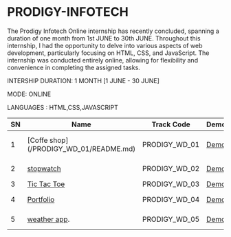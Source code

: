 # PRODIGY-INFOTECH
The Prodigy Infotech Online internship has recently concluded, spanning a duration of one month from 1st JUNE to 30th JUNE. Throughout this internship, I had the opportunity to delve into various aspects of web development, particularly focusing on HTML, CSS, and JavaScript. The internship was conducted entirely online, allowing for flexibility and convenience in completing the assigned tasks.

INTERSHIP DURATION: 1 MONTH [1 JUNE - 30 JUNE]

MODE: ONLINE

LANGUAGES : HTML,CSS,JAVASCRIPT

| SN  | Name                                    | Track Code    | Demo                                                                               | Description                            |
| --- | --------------------------------------- | ------------- | -------------------------------------------------------------------------------    | -------------------------------------- |
| 1   | [Coffe shop] (/PRODIGY_WD_01/README.md)  | PRODIGY_WD_01 | [Demo](https://priyasrinivasan.neocities.org/COFFE%20SHOP/)                        | Responsive Landing page                |
| 2   | [stopwatch ](/PRODIGY_WD_02/README.md)  | PRODIGY_WD_02 | [Demo](https://priyasrinivasan.neocities.org/STOPWATCH/PRODIGY_WD_02/)             | stopwatch timer                        |
| 3   | [Tic Tac Toe](/PRODIGY_WD_03/README.md) | PRODIGY_WD_03 | [Demo](https://priyasrinivasan.neocities.org/tic%20tac%20toe/PRODIGY_WD_03/)       | Tic Tac Toe                            |
| 4   | [Portfolio](/PRODIGY_WD_04/README.md)   | PRODIGY_WD_04 | [Demo](https://priyasrinivasan.neocities.org/personal%20portfolio/PRODIGY_WD_04/)  | Portfolio website                      |
| 5   | [weather app](/PRODIGY_WD_04/README.md). | PRODIGY_WD_05 | [Demo](https://priyasrinivasan.neocities.org/weather%20app/PRODIGY_WD_05/)         | Weather App                            |
